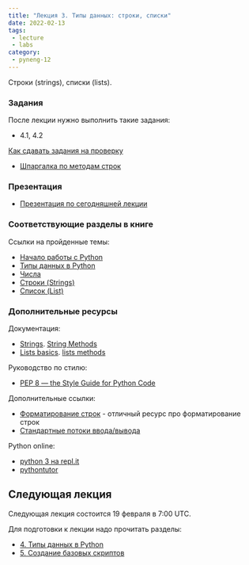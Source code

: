 ```yaml
---
title: "Лекция 3. Типы данных: строки, списки"
date: 2022-02-13
tags:
 - lecture
 - labs
category:
 - pyneng-12
---
```


Строки (strings), списки (lists).

### Задания

После лекции нужно выполнить такие задания:

* 4.1, 4.2

[Как сдавать задания на проверку](https://pyneng.github.io/docs/pyneng/)

* [Шпаргалка по методам строк](https://github.com/pyneng/pyneng-online-12-jan-may-2022/blob/main/cheatsheets/string%20methods.pdf)

### Презентация

* [Презентация по сегодняшней лекции](https://github.com/pyneng/all-pyneng-slides/blob/main/pyneng/04_data_structures_intro.md)

### Соответствующие разделы в книге

Ссылки на пройденные темы:

* [Начало работы с Python](https://pyneng.readthedocs.io/ru/latest/book/03_start/index.html)
* [Типы данных в Python](https://pyneng.readthedocs.io/ru/latest/book/04_data_structures/index.html)
* [Числа](https://pyneng.readthedocs.io/ru/latest/book/04_data_structures/numbers.html)
* [Строки (Strings)](https://pyneng.readthedocs.io/ru/latest/book/04_data_structures/strings.html)
* [Список (List)](https://pyneng.readthedocs.io/ru/latest/book/04_data_structures/lists.html)

### Дополнительные ресурсы

Документация:

* [Strings](https://docs.python.org/3/library/stdtypes.html#text-sequence-type-str). [String Methods](https://docs.python.org/3/library/stdtypes.html#string-methods)
* [Lists basics](https://docs.python.org/3/tutorial/introduction.html#lists). [lists methods](https://docs.python.org/3/tutorial/datastructures.html#more-on-lists)

Руководство по стилю:

* [PEP 8 — the Style Guide for Python Code](http://pep8.org/)

Дополнительные ссылки:

* [Форматирование строк](https://pyformat.info/) - отличный ресурс про форматирование строк
* [Стандартные потоки ввода/вывода](http://xgu.ru/wiki/stdin)


Python online:

* [python 3 на repl.it](https://repl.it/languages/python3)
* [pythontutor](http://pythontutor.com/visualize.html#)

## Следующая лекция

Следующая лекция состоится 19 февраля в 7:00 UTC.

Для подготовки к лекции надо прочитать разделы:

* [4. Типы данных в Python](https://pyneng.readthedocs.io/ru/latest/book/04_data_structures/index.html)
* [5. Создание базовых скриптов](https://pyneng.readthedocs.io/ru/latest/book/05_basic_scripts/index.html)

